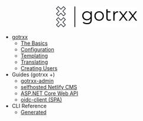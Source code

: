 <div  style="text-align:center">
<img src="assets/logo.svg" />
</div>

- [gotrxx](/)
    * [The Basics](basics.md)
    * [Configuration](config.md)
    * [Templating](templating.md)
    * [Translating](translating.md)
    * [Creating Users](create_users.md)
- Guides (gotrxx +)
    * [gotrxx-admin](gotrxx_admin.md)
    * [selfhosted Netlify CMS](guide_netlifycms.md)
    * [ASP.NET Core Web API](guide_aspnet.md)
    * [oidc-client (SPA)](guide_oidcclient.md)
- CLI Reference
    * [Generated](cli/gotrxx.md)